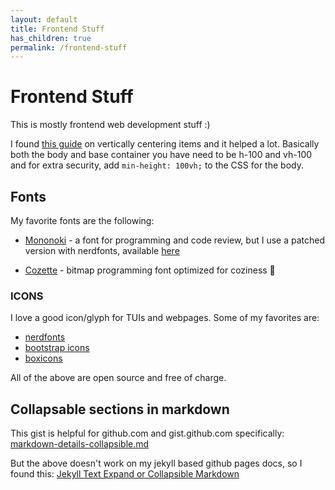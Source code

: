 ```yaml
---
layout: default
title: Frontend Stuff
has_children: true
permalink: /frontend-stuff
---
```


# Frontend Stuff
This is mostly frontend web development stuff :)


I found [this guide](https://stackoverflow.com/questions/68558955/bootstrap-centering-container-in-the-middle-of-the-page)
on vertically centering items and it helped a lot. Basically both the body and
base container you have need to be h-100 and vh-100 and for extra security,
add `min-height: 100vh;` to the CSS for the body.

## Fonts
My favorite fonts are the following:
- [Mononoki](http://madmalik.github.io/mononoki/) -  a font for programming and
  code review, but I use a patched version with nerdfonts, available
  [here](https://www.nerdfonts.com/font-downloads)

- [Cozette](https://github.com/slavfox/Cozette) - bitmap programming font
  optimized for coziness 💜

### ICONS
I love a good icon/glyph for TUIs and webpages. Some of my favorites are:
- [nerdfonts](https://www.nerdfonts.com/)
- [bootstrap icons](https://icons.getbootstrap.com/#icons)
- [boxicons](https://boxicons.com/)

All of the above are open source and free of charge.


## Collapsable sections in markdown

This gist is helpful for github.com and gist.github.com specifically:
[markdown-details-collapsible.md](https://gist.github.com/pierrejoubert73/902cc94d79424356a8d20be2b382e1ab)

But the above doesn't work on my jekyll based github pages docs, so I found this:
[Jekyll Text Expand or Collapsible Markdown](https://www.tomordonez.com/jekyll-text-expand-collapsible-markdown/)

